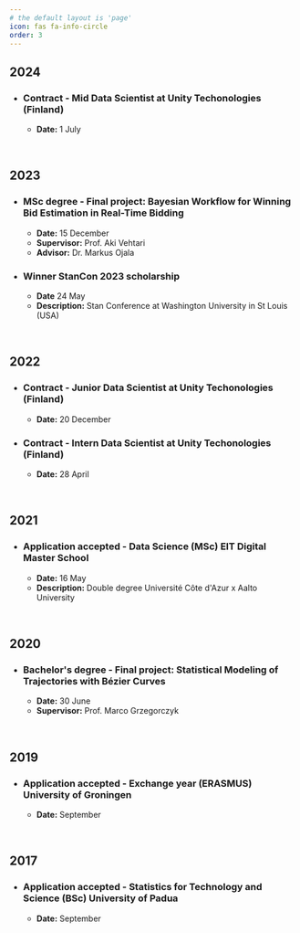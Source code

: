 ```yaml
---
# the default layout is 'page'
icon: fas fa-info-circle
order: 3
---
```

## 2024

- ### **Contract - Mid Data Scientist at Unity Techonologies (Finland)**
  - **Date:** 1 July 

  &nbsp;

## 2023

- ### **MSc degree - Final project: Bayesian Workflow for Winning Bid Estimation in Real-Time Bidding**
  - **Date:** 15 December
  - **Supervisor:** Prof. Aki Vehtari 
  - **Advisor:** Dr. Markus Ojala

- ### **Winner StanCon 2023 scholarship**
  - **Date** 24 May
  - **Description:** Stan Conference at Washington University in St Louis (USA)

  &nbsp;

## 2022

- ### **Contract - Junior Data Scientist at Unity Techonologies (Finland)**
  - **Date:** 20 December 

- ### **Contract - Intern Data Scientist at Unity Techonologies (Finland)**
  - **Date:** 28 April 

  &nbsp;

## 2021

- ### **Application accepted - Data Science (MSc) EIT Digital Master School**
  - **Date:** 16 May 
  - **Description:** Double degree Université Côte d'Azur x Aalto University

  &nbsp;

## 2020

- ### **Bachelor's degree - Final project: Statistical Modeling of Trajectories with Bézier Curves**
  - **Date:** 30 June 
  - **Supervisor:** Prof. Marco Grzegorczyk

  &nbsp;

## 2019

- ### **Application accepted - Exchange year (ERASMUS) University of Groningen**
  - **Date:** September 

  &nbsp;

## 2017

- ### **Application accepted - Statistics for Technology and Science (BSc) University of Padua**
  - **Date:** September 

  &nbsp;

